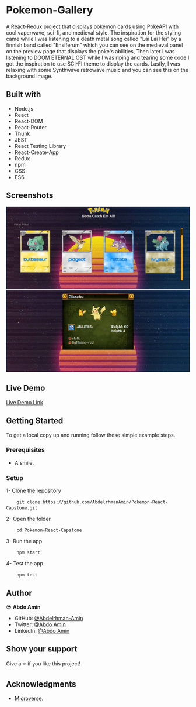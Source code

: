 # Pokemon-Gallery

A React-Redux project that displays pokemon cards using PokeAPI with cool vaperwave, sci-fi, and medieval style.
The inspiration for the styling came while I was listening to a death metal song called "Lai Lai Hei" by a finnish band called "Ensiferum" which you can see on the medieval panel on the preview page that displays the poke's abilities, Then later I was listening to DOOM ETERNAL OST while I was riping and tearing some code I got the inspiration to use SCI-FI theme to display the cards. Lastly, I was relaxing with some Synthwave retrowave music and you can see this on the background image.

## Built with

- Node.js
- React
- React-DOM
- React-Router
- Thunk
- JEST
- React Testing Library
- React-Create-App
- Redux
- npm
- CSS
- ES6

## Screenshots

![Screenshot](./screen1.png)
![Screenshot](./screen2.png)

## Live Demo

[Live Demo Link](https://immense-everglades-28856.herokuapp.com/)

## Getting Started

To get a local copy up and running follow these simple example steps.

### Prerequisites

- A smile.

### Setup

1- Clone the repository

```
    git clone https://github.com/AbdelrhmanAmin/Pokemon-React-Capstone.git
```

2- Open the folder.

```
    cd Pokemon-React-Capstone
```

3- Run the app

```
    npm start
```

4- Test the app

```
    npm test
```

## Author

😎 **Abdo Amin**

- GitHub: [@Abdelrhman-Amin](https://github.com/AbdelrhmanAmin)
- Twitter: [@Abdo Amin](https://twitter.com/AbdoAmi60489112)
- LinkedIn: [@Abdo Amin](https://www.linkedin.com/in/abdoamin/)

## Show your support

Give a ⭐️ if you like this project!

## Acknowledgments

- [Microverse](https://www.microverse.org/).
